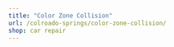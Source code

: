 ```yaml
---
title: "Color Zone Collision"
url: /colroado-springs/color-zone-collision/
shop: car repair
---
```

